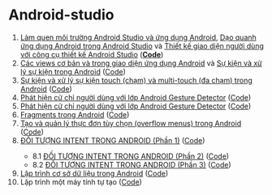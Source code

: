 # Android-studio
<ol>
<li><a href="https://ngocminhtran.com/2018/06/28/lap-trinh-android-dung-android-studio-3-x/">Làm quen  môi trường Android Studio và ứng dụng Android</a>, <a href="https://ngocminhtran.com/2018/07/11/dao-quanh-ung-dung-android-trong-android-studio-3-x/">Dạo quanh ứng dụng Android trong Android Studio</a> và <a href="https://ngocminhtran.com/2018/08/12/thiet-ke-giao-dien-nguoi-dung-voi-cong-cu-thiet-ke-android-studio-3-x/">Thiết kế giao diện người dùng với công cụ thiết kế Android Studio</a> (<a href="https://github.com/tienanh41113/Thiet-ke-giao-dien-nguoi-dung-voi-android-studio"><b>Code</b></a>)</li>
<li><a href="https://ngocminhtran.com/2018/09/24/cac-views-co-ban-va-trong-giao-dien-ung-dung-android/">Các views cơ bản và trong giao diện ứng dụng Android</a> và <a href="https://ngocminhtran.com/2018/09/24/su-kien-va-xu-ly-su-kien/">Sự kiện và xử lý sự kiện trong Android</a> (<a href="https://github.com/tienanh41113/Cac-view-co-ban-trong-giao-dien-ung-dung-android-studio">Code</a>)</li>
<li><a href="https://ngocminhtran.com/2018/10/06/su-kien-va-xu-ly-su-kien-touch-cham-va-multi-touch-da-cham-trong-android/">Sự kiện và xử lý sự kiện touch (chạm) và multi-touch (đa chạm) trong Android</a> (<a href="https://github.com/tienanh41113/Su-kien-va-xu-ly-su-kien-touch-and-multi-touch-trong-android-studio">Code</a>)</li>
<li><a href="https://ngocminhtran.com/2018/10/08/phat-hien-cu-chi-nguoi-dung-voi-lop-android-gesture-detector/">Phát hiện cử chỉ người dùng với lớp Android Gesture Detector</a> (<a href="https://github.com/tienanh41113/Phat-hien-cu-chi-nguoi-dung-voi-lop-Android-Gesture-Detector">Code</a>)</li>
<li><a href="https://ngocminhtran.com/2018/10/08/phat-hien-cu-chi-nguoi-dung-voi-lop-android-gesture-detector/">Phát hiện cử chỉ người dùng với lớp Android Gesture Detector</a> (<a href="https://github.com/tienanh41113/Phat-hien-cu-chi-nguoi-dung-voi-lop-Android-Gesture-Detector">Code</a>)</li>
<li><a href="https://ngocminhtran.com/2018/10/17/fragments-trong-android/">Fragments trong Android</a> (<a href="https://github.com/tienanh41113/Fragment-trong-Android-studio">Code</a>)</li>
<li><a href="https://ngocminhtran.com/2018/10/27/tao-va-quan-ly-thuc-don-tuy-chon-overflow-menus-trong-android/">Tạo và quản lý thực đơn tùy chọn (overflow menus) trong Android</a> (<a href="https://github.com/tienanh41113/Tao-va-quan-ly-thuc-don-tuy-chon-overflow-menus-trong-Android-">Code</a>)</li>
<li><a href="https://ngocminhtran.com/2018/11/05/doi-tuong-intent-trong-android-phan-1/">ĐỐI TƯỢNG INTENT TRONG ANDROID (Phần 1)</a> (<a href="https://github.com/tienanh41113/Doi-tuong-intent-trong-android">Code</a>)</li>
<ul>
			<li>8.1 <a href="https://ngocminhtran.com/2018/11/05/doi-tuong-intent-trong-android-phan-2/">ĐỐI TƯỢNG INTENT TRONG ANDROID (Phần 2)</a> (<a href="https://github.com/tienanh41113/Doi-tuong-intent-2">Code</a>)</li>
			<li>8.2 <a href="https://ngocminhtran.com/2018/11/05/doi-tuong-intent-trong-android-phan-3/">ĐỐI TƯỢNG INTENT TRONG ANDROID (Phần 3)</a> (<a href="https://github.com/tienanh41113/Doi-tuong-intent-3">Code</a>)</li>
</ul>
<li><a href="https://ngocminhtran.com/2018/11/14/lap-trinh-co-so-du-lieu-trong-android-phan-1//">Lập trình cơ sở dữ liệu trong Android</a> (<a href="https://github.com/tienanh41113/Lap-tring-co-so-du-lieu-trong-android">Code</a>)</li>
<li>Lập trình một máy tính tự tạo (<a href="https://github.com/tienanh41113/May-tinh">Code</a>)</li>
<ol>
